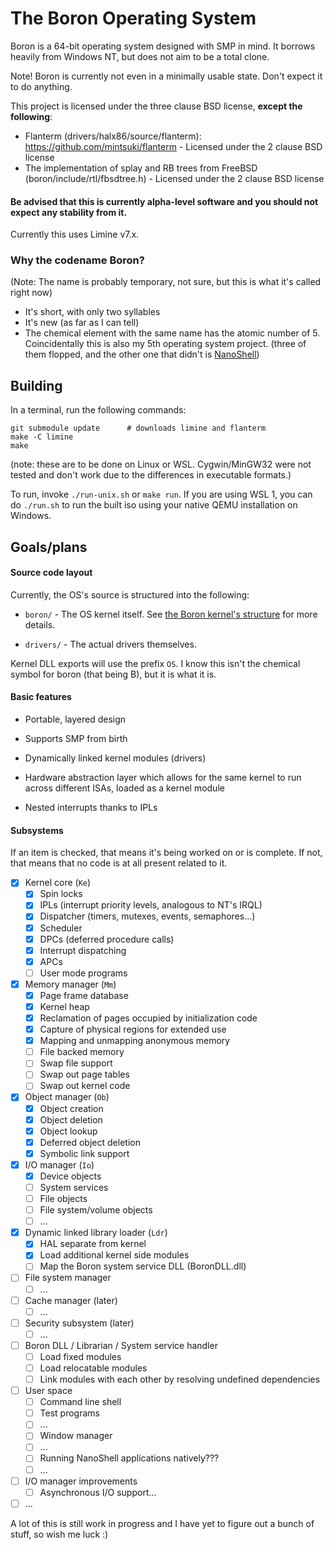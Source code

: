 # The Boron Operating System

Boron is a 64-bit operating system designed with SMP in mind. It borrows heavily from Windows NT,
but does not aim to be a total clone.

Note! Boron is currently not even in a minimally usable state. Don't expect it to do anything.

This project is licensed under the three clause BSD license, **except the following**:
- Flanterm (drivers/halx86/source/flanterm): https://github.com/mintsuki/flanterm - Licensed under the 2 clause BSD license
- The implementation of splay and RB trees from FreeBSD (boron/include/rtl/fbsdtree.h) - Licensed under the 2 clause BSD license

#### Be advised that this is currently alpha-level software and you should not expect any stability from it.

Currently this uses Limine v7.x.

### Why the codename Boron?
(Note: The name is probably temporary, not sure, but this is what it's called right now)

* It's short, with only two syllables
* It's new (as far as I can tell)
* The chemical element with the same name has the atomic number of 5. Coincidentally this is also my 5th
  operating system project. (three of them flopped, and the other one that didn't is [NanoShell](https://github.com/iProgramMC/NanoShellOS))

## Building
In a terminal, run the following commands:
```
git submodule update      # downloads limine and flanterm
make -C limine
make
```
(note: these are to be done on Linux or WSL. Cygwin/MinGW32 were not tested and don't work due to the differences in executable formats.)

To run, invoke `./run-unix.sh` or `make run`. If you are using WSL 1, you can do `./run.sh`
to run the built iso using your native QEMU installation on Windows.

## Goals/plans

#### Source code layout
Currently, the OS's source is structured into the following:

* `boron/` - The OS kernel itself. See [the Boron kernel's structure](boron/structure.md) for more details.

* `drivers/` - The actual drivers themselves.

Kernel DLL exports will use the prefix `OS`. I know this isn't the chemical symbol for boron (that being B),
but it is what it is.

#### Basic features

- Portable, layered design

- Supports SMP from birth

- Dynamically linked kernel modules (drivers)

- Hardware abstraction layer which allows for the same kernel to run
  across different ISAs, loaded as a kernel module

- Nested interrupts thanks to IPLs

#### Subsystems
If an item is checked, that means it's being worked on or is complete. If not, that means that no code is at
all present related to it.

* [x] Kernel core (`Ke`)
	* [x] Spin locks
	* [x] IPLs (interrupt priority levels, analogous to NT's IRQL)
	* [x] Dispatcher (timers, mutexes, events, semaphores...)
	* [x] Scheduler
	* [x] DPCs (deferred procedure calls)
	* [x] Interrupt dispatching
	* [x] APCs
	* [ ] User mode programs

* [x] Memory manager (`Mm`)
	* [x] Page frame database
	* [x] Kernel heap
	* [x] Reclamation of pages occupied by initialization code
	* [x] Capture of physical regions for extended use
	* [x] Mapping and unmapping anonymous memory
	* [ ] File backed memory
	* [ ] Swap file support
	* [ ] Swap out page tables
	* [ ] Swap out kernel code

* [x] Object manager (`Ob`)
	* [x] Object creation
	* [x] Object deletion
	* [x] Object lookup
	* [x] Deferred object deletion
	* [x] Symbolic link support

* [x] I/O manager (`Io`)
	* [x] Device objects
	* [ ] System services
	* [ ] File objects
	* [ ] File system/volume objects
	* [ ] ...

* [x] Dynamic linked library loader (`Ldr`)
	* [x] HAL separate from kernel
	* [x] Load additional kernel side modules
	* [ ] Map the Boron system service DLL (BoronDLL.dll)

* [ ] File system manager
	* [ ] ...

* [ ] Cache manager (later)
	* [ ] ...

* [ ] Security subsystem (later)
	* [ ] ...

* [ ] Boron DLL / Librarian / System service handler
	* [ ] Load fixed modules
	* [ ] Load relocatable modules
	* [ ] Link modules with each other by resolving undefined dependencies

* [ ] User space
	* [ ] Command line shell
	* [ ] Test programs
	* [ ] ...
	* [ ] Window manager
	* [ ] ...
	* [ ] Running NanoShell applications natively???
	* [ ] ...

* [ ] I/O manager improvements
	* [ ] Asynchronous I/O support...

* [ ] ...

A lot of this is still work in progress and I have yet to figure out a bunch of stuff, so wish me luck :)
